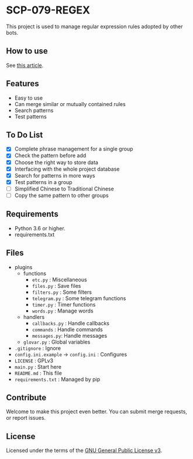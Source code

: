 # SCP-079-REGEX

This project is used to manage regular expression rules adopted by other bots.

## How to use

See [this article](https://scp-079.org/regex/).

## Features

- Easy to use
- Can merge similar or mutually contained rules
- Search patterns
- Test patterns

## To Do List

- [x] Complete phrase management for a single group
- [x] Check the pattern before add
- [x] Choose the right way to store data
- [x] Interfacing with the whole project database
- [x] Search for patterns in more ways
- [x] Test patterns in a group
- [ ] Simplified Chinese to Traditional Chinese
- [ ] Copy the same pattern to other groups

## Requirements

- Python 3.6 or higher.
- requirements.txt

## Files

- plugins
    - functions
        - `etc.py` : Miscellaneous
        - `files.py` : Save files
        - `filters.py` : Some filters
        - `telegram.py` : Some telegram functions
        - `timer.py` : Timer functions
        - `words.py` : Manage words
    - handlers
        - `callbacks.py` : Handle callbacks
        - `commands` : Handle commands
        - `messages.py`: Handle messages
    - `glovar.py` : Global variables
- `.gitignore` : Ignore
- `config.ini.example` -> `config.ini` : Configures
- `LICENSE` : GPLv3
- `main.py` : Start here
- `README.md` : This file
- `requirements.txt` : Managed by pip

## Contribute

Welcome to make this project even better. You can submit merge requests, or report issues.

## License

Licensed under the terms of the [GNU General Public License v3](LICENSE).
